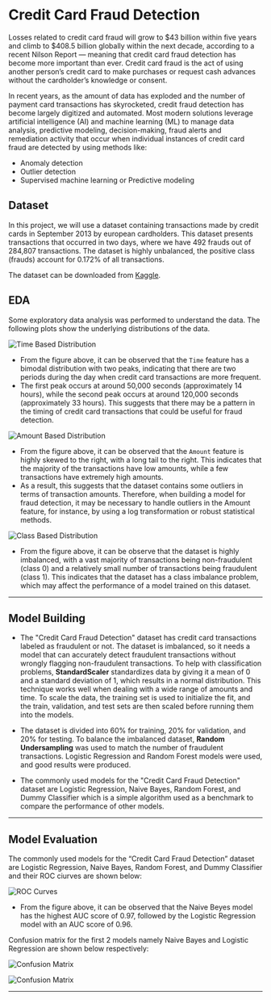 # Credit Card Fraud Detection

Losses related to credit card fraud will grow to $43 billion within five years and climb to $408.5 billion globally within the next decade, according to a recent Nilson Report — meaning that credit card fraud detection has become more important than ever. Credit card fraud is the act of using another person’s credit card to make purchases or request cash advances without the cardholder’s knowledge or consent. 

In recent years, as the amount of data has exploded and the number of payment card transactions has skyrocketed, credit fraud detection has become largely digitized and automated. Most modern solutions leverage artificial intelligence (AI) and machine learning (ML) to manage data analysis, predictive modeling, decision-making, fraud alerts and remediation activity that occur when individual instances of credit card fraud are detected by using methods like:
- Anomaly detection
- Outlier detection
- Supervised machine learning or Predictive modeling

## Dataset

In this project, we will use a dataset containing transactions made by credit cards in September 2013 by european cardholders. This dataset presents transactions that occurred in two days, where we have 492 frauds out of 284,807 transactions. The dataset is highly unbalanced, the positive class (frauds) account for 0.172% of all transactions.

The dataset can be downloaded from [Kaggle](https://www.kaggle.com/mlg-ulb/creditcardfraud).

## EDA

Some exploratory data analysis was performed to understand the data. The following plots show the underlying distributions of the data.

![Time Based Distribution](figures/time-plot.png)

- From the figure above, it can be observed that the `Time` feature has a bimodal distribution with two peaks, indicating that there are two periods during the day when credit card transactions are more frequent. 
- The first peak occurs at around 50,000 seconds (approximately 14 hours), while the second peak occurs at around 120,000 seconds (approximately 33 hours). This suggests that there may be a pattern in the timing of credit card transactions that could be useful for fraud detection.


![Amount Based Distribution](figures/amount-plot.png)

- From the figure above, it can be observed that the `Amount` feature is highly skewed to the right, with a long tail to the right. This indicates that the majority of the transactions have low amounts, while a few transactions have extremely high amounts. 
- As a result, this suggests that the dataset contains some outliers in terms of transaction amounts. Therefore, when building a model for fraud detection, it may be necessary to handle outliers in the Amount feature, for instance, by using a log transformation or robust statistical methods.

![Class Based Distribution](figures/fraud-vs-non-fraud.png)

- From the figure above, it can be observe that the dataset is highly imbalanced, with a vast majority of transactions being non-fraudulent (class 0) and a relatively small number of transactions being fraudulent (class 1). This indicates that the dataset has a class imbalance problem, which may affect the performance of a model trained on this dataset.
---
## Model Building

- The "Credit Card Fraud Detection" dataset has credit card transactions labeled as fraudulent or not. The dataset is imbalanced, so it needs a model that can accurately detect fraudulent transactions without wrongly flagging non-fraudulent transactions. To help with classification problems, **StandardScaler** standardizes data by giving it a mean of 0 and a standard deviation of 1, which results in a normal distribution. This technique works well when dealing with a wide range of amounts and time. To scale the data, the training set is used to initialize the fit, and the train, validation, and test sets are then scaled before running them into the models.

- The dataset is divided into 60% for training, 20% for validation, and 20% for testing. To balance the imbalanced dataset, **Random Undersampling** was used to match the number of fraudulent transactions. Logistic Regression and Random Forest models were used, and good results were produced. 

- The commonly used models for the "Credit Card Fraud Detection" dataset are Logistic Regression, Naive Bayes, Random Forest, and Dummy Classifier which is a simple algorithm used as a benchmark to compare the performance of other models.

---
## Model Evaluation

The commonly used models for the “Credit Card Fraud Detection” dataset are Logistic Regression, Naive Bayes, Random Forest, and Dummy Classifier and their ROC ciurves are shown below:

![ROC Curves](figures/roc-outsample.png)

- From the figure above, it can be observed that the Naive Beyes model has the highest AUC score of 0.97, followed by the Logistic Regression model with an AUC score of 0.96.

Confusion matrix for the first 2 models namely Naive Bayes and Logistic Regression are shown below respectively:

![Confusion Matrix](figures/confusion-matrix-test-naive-beyes.png)

![Confusion Matrix](figures/confusion-matrix-test-logistic-regression.png)

---